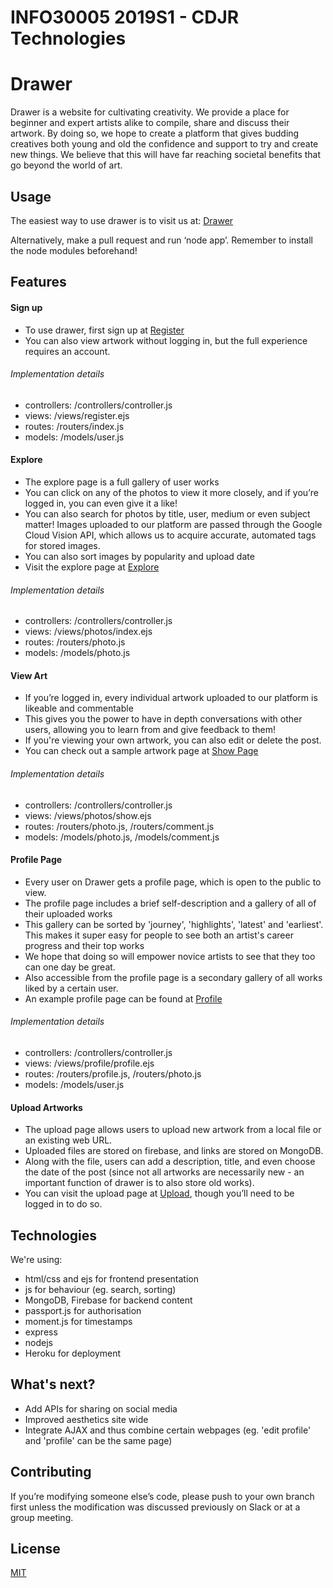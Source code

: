 # INFO30005 2019S1 - CDJR Technologies

# Drawer

Drawer is a website for cultivating creativity. We provide a place for beginner and expert artists alike to compile, share and discuss their artwork. By doing so, we hope to create a platform that gives budding creatives both young and old the confidence and support to try and create new things. We believe that this will have far reaching societal benefits that go beyond the world of art.

## Usage

The easiest way to use drawer is to visit us at: [Drawer](https://drawer-by-cdjr.herokuapp.com)

Alternatively, make a pull request and run ‘node app’. Remember to install the node modules beforehand!

## Features

#### Sign up

- To use drawer, first sign up at [Register](https://drawer-by-cdjr.herokuapp.com/register)
- You can also view artwork without logging in, but the full experience requires an account.

###### Implementation details
- controllers: /controllers/controller.js
- views: /views/register.ejs
- routes: /routers/index.js
- models: /models/user.js

#### Explore

- The explore page is a full gallery of user works
- You can click on any of the photos to view it more closely, and if you’re logged in, you can even give it a like!
- You can also search for photos by title, user, medium or even subject matter! Images uploaded to our platform are passed through the Google Cloud Vision API, which allows us to acquire accurate, automated tags for stored images.
- You can also sort images by popularity and upload date
- Visit the explore page at [Explore](https://drawer-by-cdjr.herokuapp.com/photo)

###### Implementation details
- controllers: /controllers/controller.js
- views: /views/photos/index.ejs
- routes: /routers/photo.js
- models: /models/photo.js

#### View Art

- If you’re logged in, every individual artwork uploaded to our platform is likeable and commentable
- This gives you the power to have in depth conversations with other users, allowing you to learn from and give feedback to them!
- If you're viewing your own artwork, you can also edit or delete the post.
- You can check out a sample artwork page at [Show Page](https://drawer-by-cdjr.herokuapp.com/photo/5cc47500a6a81060a789d253)

###### Implementation details
- controllers: /controllers/controller.js
- views: /views/photos/show.ejs
- routes: /routers/photo.js, /routers/comment.js
- models: /models/photo.js, /models/comment.js

#### Profile Page

- Every user on Drawer gets a profile page, which is open to the public to view.
- The profile page includes a brief self-description and a gallery of all of their uploaded works
- This gallery can be sorted by 'journey', 'highlights', 'latest' and 'earliest'. This makes it super easy for people to see both an artist's career progress and their top works
- We hope that doing so will empower novice artists to see that they too can one day be great.
- Also accessible from the profile page is a secondary gallery of all works liked by a certain user.
- An example profile page can be found at [Profile](https://drawer-by-cdjr.herokuapp.com/profile/Jerome)

###### Implementation details
- controllers: /controllers/controller.js
- views: /views/profile/profile.ejs
- routes: /routers/profile.js, /routers/photo.js
- models: /models/user.js

#### Upload Artworks

- The upload page allows users to upload new artwork from a local file or an existing web URL.
- Uploaded files are stored on firebase, and links are stored on MongoDB.
- Along with the file, users can add a description, title, and even choose the date of the post (since not all artworks are necessarily new - an important function of drawer is to also store old works).
- You can visit the upload page at [Upload](https://drawer-by-cdjr.herokuapp.com/photo/new), though you’ll need to be logged in to do so.

## Technologies

We're using:

- html/css and ejs for frontend presentation
- js for behaviour (eg. search, sorting)
- MongoDB, Firebase for backend content
- passport.js for authorisation
- moment.js for timestamps
- express
- nodejs
- Heroku for deployment

## What's next?

- Add APIs for sharing on social media
- Improved aesthetics site wide
- Integrate AJAX and thus combine certain webpages (eg. 'edit profile' and 'profile' can be the same page)

## Contributing

If you’re modifying someone else’s code, please push to your own branch first unless the modification was discussed previously on Slack or at a group meeting.

## License

[MIT](https://choosealicense.com/licenses/mit/)
